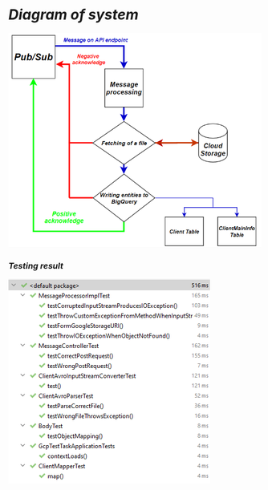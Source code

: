 # _**Diagram of system**_

![Alt text](Diagram.png?raw=true "DB Schema")
 
### _Testing result_
 
![Alt text](Test_Result.png?raw=true "DB Schema") 

